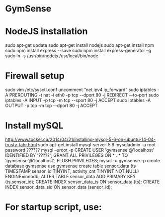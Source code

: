 # GymSense

# NodeJS installation
sudo apt-get update
sudo apt-get install nodejs
sudo apt-get install npm
sudo npm install express --save 
sudo npm install express-generator –g
sudo ln -s /usr/bin/nodejs /usr/local/bin/node

# Firewall setup
sudo vim /etc/sysctl.conf
  uncomment “net.ipv4.ip_forward”
sudo iptables -A PREROUTING -t nat -i eth0 -p tcp --dport 80 -j REDIRECT --to-port
sudo iptables -A INPUT -p tcp -m tcp --sport 80 -j ACCEPT
sudo iptables -A OUTPUT -p tcp -m tcp --dport 80 -j ACCEPT

# Install mySQL
http://www.tocker.ca/2014/04/21/installing-mysql-5-6-on-ubuntu-14-04-trusty-tahr.html
sudo apt-get install mysql-server-5.6
mysqladmin -u root password ??????
mysql –uroot -p
  CREATE USER 'gymsense'@'localhost' IDENTIFIED BY '?????';
  GRANT ALL PRIVILEGES ON * . * TO 'gymsense'@'localhost';
  FLUSH PRIVILEGES;
mysql -u gymsense -p
  create database gymsense
  use gymsense
  create table sensor_data (ts TIMESTAMP,sensor_id TINYINT, activity_cnt TINYINT NOT NULL) ENGINE=innodb;
  ALTER TABLE sensor_data ADD PRIMARY KEY (ts,sensor_id);
  CREATE INDEX sensor_data_ts ON sensor_data (ts);
  CREATE INDEX sensor_data_sid ON sensor_data (sensor_id);

# For startup script, use:
